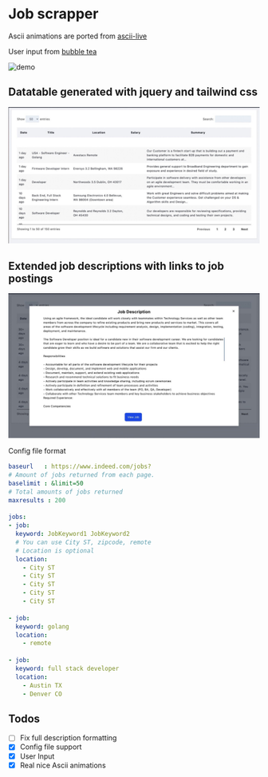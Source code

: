 # Job scrapper

Ascii animations are ported from [ascii-live](https://github.com/hugomd/ascii-live)

User input from [bubble tea](https://github.com/charmbracelet/bubbletea)

![demo](./assets/demo.gif)

## Datatable generated with jquery and tailwind css

![table](./assets/datatable.jpg)

## Extended job descriptions with links to job postings

![extended](./assets/extended_description.jpg)

Config file format

```yaml
baseurl   : https://www.indeed.com/jobs?
# Amount of jobs returned from each page.
baselimit : &limit=50
# Total amounts of jobs returned
maxresults : 200

jobs:
- job:
  keyword: JobKeyword1 JobKeyword2
  # You can use City ST, zipcode, remote
  # Location is optional
  location:
    - City ST
    - City ST
    - City ST
    - City ST
    - City ST

- job:
  keyword: golang
  location:
    - remote

- job:
  keyword: full stack developer
  location:
    - Austin TX
    - Denver CO
```

## Todos

- [ ] Fix full description formatting
- [x] Config file support
- [x] User Input
- [x] Real nice Ascii animations
